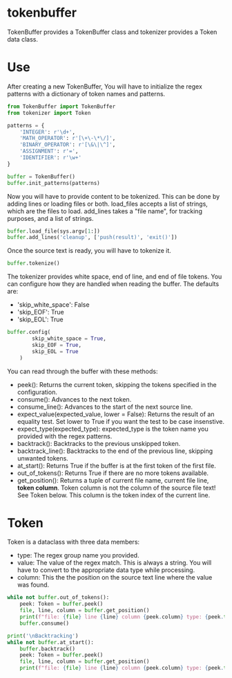 # tokenbuffer

TokenBuffer provides a TokenBuffer class and tokenizer provides a Token data class.

# Use

After creating a new TokenBuffer, You will have to initialize the regex patterns with a dictionary of token names and patterns.

```python
from TokenBuffer import TokenBuffer
from tokenizer import Token

patterns = {
    'INTEGER': r'\d+',
    'MATH_OPERATOR': r'[\+\-\*\/]',
    'BINARY_OPERATOR': r'[\&\|\^]',
    'ASSIGNMENT': r'=',
    'IDENTIFIER': r'\w+'
}

buffer = TokenBuffer()
buffer.init_patterns(patterns)
```

Now you will have to provide content to be tokenized. This can be done by adding lines or loading files or both. load_files accepts a list of strings, which are the files to load. add_lines takes a "file name", for tracking purposes, and a list of strings.

```python
buffer.load_file(sys.argv[1:])
buffer.add_lines('cleanup', ['push(result)', 'exit()'])
```

Once the source text is ready, you will have to tokenize it.

```python
buffer.tokenize()
```

The tokenizer provides white space, end of line, and end of file tokens. You can configure how they are handled when reading the buffer. The defaults are:
- 'skip_white_space': False
- 'skip_EOF': True
- 'skip_EOL': True

```python
buffer.config(
        skip_white_space = True,
        skip_EOF = True,
        skip_EOL = True
    )
```

You can read through the buffer with these methods:
- peek(): Returns the current token, skipping the tokens specified in the configuration.
- consume(): Advances to the next token.
- consume_line(): Advances to the start of the next source line.
- expect_value(expected_value, lower = False): Returns the result of an equality test. Set lower to True if you want the test to be case insenstive.
- expect_type(expected_type): expected_type is the token name you provided with the regex patterns.
- backtrack(): Backtracks to the previous unskipped token.
- backtrack_line(): Backtracks to the end of the previous line, skipping unwanted tokens.
- at_start(): Returns True if the buffer is at the first token of the first file.
- out_of_tokens(): Returns True if there are no more tokens available.
- get_position(): Returns a tuple of current file name, current file line, **token column**. Token column is not the column of the source file text! See Token below. This column is the token index of the current line.

# Token

Token is a dataclass with three data members:
- type: The regex group name you provided.
- value: The value of the regex match. This is always a string. You will have to convert to the appropriate data type while processing.
- column: This the the position on the source text line where the value was found.

```python
while not buffer.out_of_tokens():
    peek: Token = buffer.peek()
    file, line, column = buffer.get_position()
    print(f"file: {file} line {line} column {peek.column} type: {peek.type} value: {peek.value}")
    buffer.consume()

print('\nBacktracking')
while not buffer.at_start():
    buffer.backtrack()
    peek: Token = buffer.peek()
    file, line, column = buffer.get_position()
    print(f"file: {file} line {line} column {peek.column} type: {peek.type} value: {peek.value}")
```
